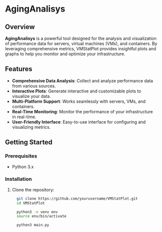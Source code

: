 # AgingAnalisys

## Overview
**AgingAnalisys** is a powerful tool designed for the analysis and visualization of performance data for servers, virtual machines (VMs), and containers. By leveraging comprehensive metrics, VMStatPlot provides insightful plots and graphs to help you monitor and optimize your infrastructure.

## Features
- **Comprehensive Data Analysis**: Collect and analyze performance data from various sources.
- **Interactive Plots**: Generate interactive and customizable plots to visualize your data.
- **Multi-Platform Support**: Works seamlessly with servers, VMs, and containers.
- **Real-Time Monitoring**: Monitor the performance of your infrastructure in real-time.
- **User-Friendly Interface**: Easy-to-use interface for configuring and visualizing metrics.

## Getting Started

### Prerequisites
- Python 3.x

### Installation
1. Clone the repository:
   ```bash
     git clone https://github.com/yourusername/VMStatPlot.git
     cd VMStatPlot

     python3 -m venv env
     source env/bin/activate

     python3 main.py
   ```

